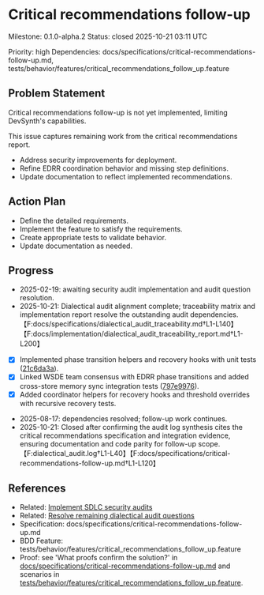# Critical recommendations follow-up
Milestone: 0.1.0-alpha.2
Status: closed 2025-10-21 03:11 UTC

Priority: high
Dependencies: docs/specifications/critical-recommendations-follow-up.md, tests/behavior/features/critical_recommendations_follow_up.feature

## Problem Statement
Critical recommendations follow-up is not yet implemented, limiting DevSynth's capabilities.


This issue captures remaining work from the critical recommendations report.

- Address security improvements for deployment.
- Refine EDRR coordination behavior and missing step definitions.
- Update documentation to reflect implemented recommendations.

## Action Plan
- Define the detailed requirements.
- Implement the feature to satisfy the requirements.
- Create appropriate tests to validate behavior.
- Update documentation as needed.

## Progress
- 2025-02-19: awaiting security audit implementation and audit question resolution.
- 2025-10-21: Dialectical audit alignment complete; traceability matrix and implementation report resolve the outstanding audit dependencies.【F:docs/specifications/dialectical_audit_traceability.md†L1-L140】【F:docs/implementation/dialectical_audit_traceability_report.md†L1-L200】
- [x] Implemented phase transition helpers and recovery hooks with unit tests ([21c6da3a](../commit/21c6da3a)).
- [x] Linked WSDE team consensus with EDRR phase transitions and added cross-store memory sync integration tests ([797e9976](../commit/797e9976)).
- [x] Added coordinator helpers for recovery hooks and threshold overrides with recursive recovery tests.
- 2025-08-17: dependencies resolved; follow-up work continues.
- 2025-10-21: Closed after confirming the audit log synthesis cites the critical recommendations specification and integration evidence, ensuring documentation and code parity for follow-up scope.【F:dialectical_audit.log†L1-L40】【F:docs/specifications/critical-recommendations-follow-up.md†L1-L120】

## References
- Related: [Implement SDLC security audits](archived/implement-sdlc-security-audits.md)
- Related: [Resolve remaining dialectical audit questions](archived/Resolve-remaining-dialectical-audit-questions.md)
- Specification: docs/specifications/critical-recommendations-follow-up.md
- BDD Feature: tests/behavior/features/critical_recommendations_follow_up.feature
- Proof: see 'What proofs confirm the solution?' in [docs/specifications/critical-recommendations-follow-up.md](../docs/specifications/critical-recommendations-follow-up.md) and scenarios in [tests/behavior/features/critical_recommendations_follow_up.feature](../tests/behavior/features/critical_recommendations_follow_up.feature).
